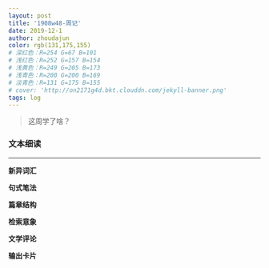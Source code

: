 ```yaml
---
layout: post
title: '1908w48-周记'
date: 2019-12-1
author: zhoudajun
color: rgb(131,175,155)
# 深红色：R=254 G=67 B=101
# 浅红色：R=252 G=157 B=154
# 浅黄色：R=249 G=205 B=173
# 浅青色：R=200 G=200 B=169
# 淡青色：R=131 G=175 B=155
# cover: 'http://on2171g4d.bkt.clouddn.com/jekyll-banner.png'
tags: log
---
```


> 这周学了啥？



### 文本细读

---



**新异词汇**



**句式笔法**



**篇章结构**



**检索意象**



**文学评论**



**输出卡片**


